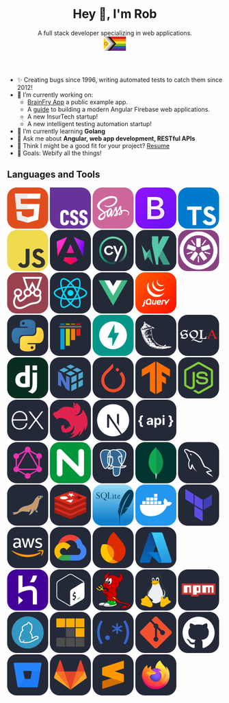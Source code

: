 <header>
  <h1 align="center">Hey 👋, I'm Rob</h1>
  <p align="center">
    A full stack developer specializing in web applications.<br>
    <a href="https://www.hrc.org/resources/lgbtq-pride-flags"><img width="52" src="./assets/intersex-inclusive-pride-flag.svg" alt="Intersex-Inclusive Progress Pride Flag"></a>
  </p>
</header>

- ✨ Creating bugs since 1996, writing automated tests to catch them since 2012!
- 🔭 I’m currently working on:
  - [BrainFry App](https://github.com/rgant/brainfry) a public example app.
  - A [guide](https://github.com/rgant/rob.gant.ninja) to building a modern Angular Firebase web applications.
  - A new InsurTech startup!
  - A new intelligent testing automation startup!
- 🌱 I’m currently learning **Golang**
- 💬 Ask me about **Angular, web app development, RESTful APIs**
- 🤔 Think I might be a good fit for your project? [Resume](https://rob.gant.ninja/resume.pdf)
- 🎯 Goals: Webify all the things!

<!--

**rgant/rgant** is a ✨ _special_ ✨ repository because its `README.md` (this file) appears on your GitHub profile.

Here are some ideas to get you started:

- 🔭 I’m currently working on ...
- 🌱 I’m currently learning ...
- 👯 I’m looking to collaborate on ...
- 🤔 I’m looking for help with ...
- 💬 Ask me about ...
- 📫 How to reach me: ...
- 😄 Pronouns: ...
- ⚡ Fun fact: ...
-->

## Languages and Tools

[![HTML](./assets/html.svg "HTML")](https://developer.mozilla.org/en-US/docs/Web/HTML)
[![CSS](./assets/css.svg "CSS")](https://developer.mozilla.org/en-US/docs/Web/CSS)
[![Sass / SCSS](./assets/sass.svg "Sass / SCSS")](https://sass-lang.com/)
[![Bootstrap](./assets/bootstrap.svg "Bootstrap")](https://getbootstrap.com/)
[![TypeScript](./assets/typescript.svg "TypeScript")](https://www.typescriptlang.org/)
[![JavaScript](./assets/javascript.svg "JavaScript")](https://developer.mozilla.org/en-US/docs/Web/JavaScript)
[![Angular](./assets/angular.svg "Angular")](https://angular.dev/)
[![Cypress](./assets/cypress.svg "Cypress")](https://www.cypress.io/)
[![Karma](./assets/karma.svg "Karma")](https://karma-runner.github.io/latest/index.html)
[![Jasmine](./assets/jasmine.svg "Jasmine")](https://jasmine.github.io/)
[![Jest](./assets/jest.svg "Jest")](https://jestjs.io/)
[![React](./assets/react.svg "React")](https://react.dev/)
[![Vue.js](./assets/vuejs.svg "Vue.js")](https://vuejs.org/)
[![jQuery](./assets/jquery.svg "jQuery")](https://jquery.com/)\
[![Python](./assets/python.svg "Python")](https://www.python.org/)
[![pytest](./assets/pytest.svg "pytest")](https://docs.pytest.org/en/stable/)
[![FastAPI](./assets/fastapi.svg "FastAPI")](https://fastapi.tiangolo.com/)
[![Flask](./assets/flask.svg "Flask")](https://flask.palletsprojects.com/en/stable/)
[![SQLAlchemy](./assets/sqlalchemy.svg "SQLAlchemy")](https://www.sqlalchemy.org/)
[![Django](./assets/django.svg "Django")](https://www.djangoproject.com/)
[![NumPy](./assets/numpy.svg "NumPy")](https://numpy.org/)
[![PyTorch](./assets/pytorch.svg "PyTorch")](https://pytorch.org/)
[![TensorFlow](./assets/tensorflow.svg "TensorFlow")](https://www.tensorflow.org/)
[![Node.js](./assets/nodejs.svg "Node.js")](https://nodejs.org/)
[![Express](./assets/expressjs.svg "Express")](https://expressjs.com/)
[![NestJS](./assets/nestjs.svg "NestJS")](https://nestjs.com/)
[![Next.js](./assets/nextjs.svg "Next.js")](https://nextjs.org/)
[![JSON:API](./assets/api.svg "JSON:API")](https://jsonapi.org/format/)\
[![GraphQL](./assets/graphql.svg "GraphQL")](https://graphql.org/)
[![nginx](./assets/nginx.svg "nginx")](https://nginx.org/)
[![PostgreSQL](./assets/postgresql.svg "PostgreSQL")](https://www.postgresql.org/)
[![MongoDB](./assets/mongodb.svg "MongoDB")](https://www.mongodb.com/)
[![MySQL](./assets/mysql.svg "MySQL")](https://www.mysql.com/)
[![MariaDB](./assets/mariadb.svg "MariaDB")](https://mariadb.org/)
[![Redis](./assets/redis.svg "Redis")](https://redis.io/)
[![SQLite](./assets/sqlite.svg "SQLite")](https://www.sqlite.org/)
[![Docker](./assets/docker.svg "Docker")](https://www.docker.com/)
[![Terraform](./assets/terraform.svg "Terraform")](https://www.terraform.io/)
[![Amazon Web Services (AWS)](./assets/aws.svg "Amazon Web Services (AWS)")](https://aws.amazon.com/)
[![Google Cloud Platform (GCP)](./assets/gcp.svg "Google Cloud Platform (GCP)")](https://cloud.google.com/)
[![Firebase](./assets/firebase.svg "Firebase")](https://firebase.google.com/)
[![Microsoft Azure](./assets/azure.svg "Microsoft Azure")](https://azure.microsoft.com/en-us/)\
[![Heroku](./assets/heroku.svg "Heroku")](https://www.heroku.com/)
[![Bash](./assets/bash.svg "Bash")](https://www.gnu.org/software/bash/)
[![FreeBSD](./assets/bsd.svg "FreeBSD")](https://www.freebsd.org/)
[![Linux](./assets/linux.svg "Linux")](https://www.linux.org/)
[![npm](./assets/npm.svg "npm")](https://www.npmjs.com/)
[![Yarn](./assets/yarn.svg "Yarn")](https://yarnpkg.com/)
[![pnPm](./assets/pnpm.svg "pnPm")](https://pnpm.io/)
[![Regular Expressions](./assets/regex.svg "Regular Expressions")](https://www.regular-expressions.info/)
[![Git](./assets/git.svg "Git")](https://git-scm.com/)
[![GitHub](./assets/github.svg "GitHub")](https://github.com/)
[![Bitbucket](./assets/bitbucket.svg "Bitbucket")](https://bitbucket.org/product/)
[![GitLab](./assets/gitlab.svg "GitLab")](https://about.gitlab.com/)
[![Sublime Text](./assets/sublime.svg "Sublime Text")](https://www.sublimetext.com/)
[![Firefox](./assets/firefox.svg "Firefox")](https://www.mozilla.org/en-US/firefox/)
